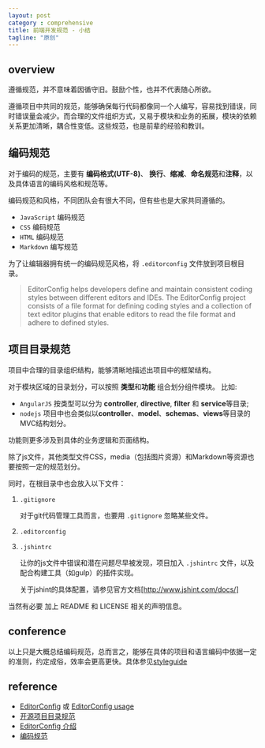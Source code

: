 ```yaml
---
layout: post
category : comprehensive
title: 前端开发规范 - 小结
tagline: "原创"
---
```


## overview

遵循规范，并不意味着因循守旧。鼓励个性，也并不代表随心所欲。

遵循项目中共同的规范，能够确保每行代码都像同一个人编写，容易找到错误，同时错误量会减少。而合理的文件组织方式，又易于模块和业务的拓展，模块的依赖关系更加清晰，耦合性变低。这些规范，也是前辈的经验和教训。

## 编码规范

对于编码的规范，主要有 **编码格式(UTF-8)**、 **换行**、**缩减**、**命名规范**和**注释**，以及具体语言的编码风格和规范等。

编码规范和风格，不同团队会有很大不同，但有些也是大家共同遵循的。

* `JavaScript` 编码规范
* `CSS` 编码规范
* `HTML` 编码规范
* `Markdown` 编写规范

为了让编辑器拥有统一的编码规范风格，将 `.editorconfig` 文件放到项目根目录。

> EditorConfig helps developers define and maintain consistent coding styles between different editors and IDEs. The EditorConfig project consists of a file format for defining coding styles and a collection of text editor plugins that enable editors to read the file format and adhere to defined styles. 


## 项目目录规范

项目中合理的目录组织结构，能够清晰地描述出项目中的框架结构。

对于模块区域的目录划分，可以按照 **类型**和**功能** 组合划分组件模块。
比如:

* `AngularJS` 按类型可以分为 **controller**, **directive**, **filter** 和 **service**等目录; 
* `nodejs` 项目中也会类似以**controller**、**model**、**schemas**、**views**等目录的MVC结构划分。

功能则更多涉及到具体的业务逻辑和页面结构。

除了js文件，其他类型文件CSS，media（包括图片资源）和Markdown等资源也要按照一定的规范划分。

同时，在根目录中也会放入以下文件：

1.  `.gitignore`

	对于git代码管理工具而言，也要用 `.gitignore` 忽略某些文件。

2. `.editorconfig` 

3. `.jshintrc` 

	让你的js文件中错误和潜在问题尽早被发现，项目加入 `.jshintrc` 文件，以及配合构建工具（如gulp）的插件实现。

	关于jshint的具体配置，请参见官方文档[http://www.jshint.com/docs/]

当然有必要 加上 README 和 LICENSE 相关的声明信息。


## conference

以上只是大概总结编码规范，总而言之，能够在具体的项目和语言编码中依据一定的准则，约定成俗，效率会更高更快。具体参见[styleguide](https://github.com/fex-team/styleguide)

## reference

- [EditorConfig](http://editorconfig.org/) 或 [EditorConfig usage](https://github.com/editorconfig/editorconfig/wiki/Plugin-How-To) 
- [开源项目目录规范](https://github.com/fex-team/styleguide/blob/master/project.md)
- [EditorConfig 介绍](http://www.alloyteam.com/2014/12/editor-config/)
- [编码规范](http://codeguide.bootcss.com/)
